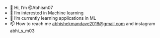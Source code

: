 - 👋 Hi, I’m @Abhism07
- 👀 I’m interested in Machine learning
- 🌱 I’m currently learning applications in ML
- 📫 How to reach me abhishekmandave2018@gmail.com  and instagram abhi_s_m03

